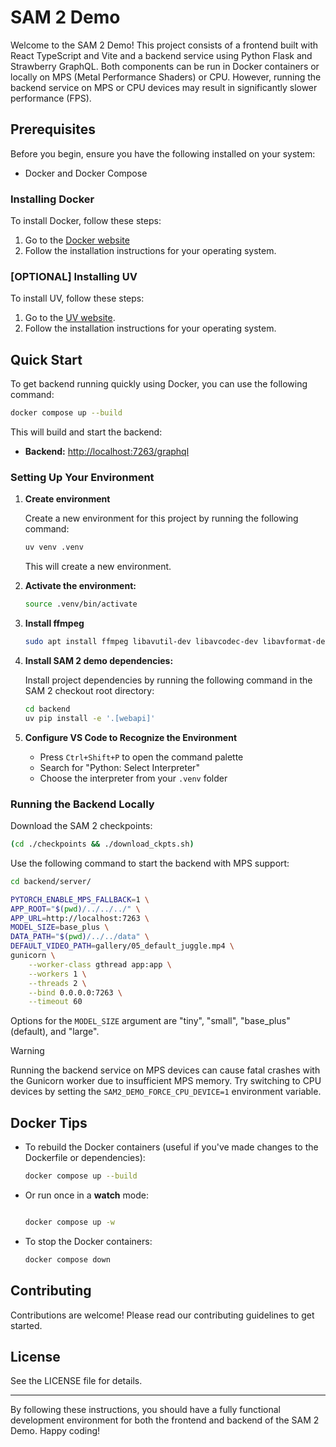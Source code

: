 # SAM 2 Demo

Welcome to the SAM 2 Demo! This project consists of a frontend built with React TypeScript and Vite and a backend service using Python Flask and Strawberry GraphQL. Both components can be run in Docker containers or locally on MPS (Metal Performance Shaders) or CPU. However, running the backend service on MPS or CPU devices may result in significantly slower performance (FPS).

## Prerequisites

Before you begin, ensure you have the following installed on your system:

- Docker and Docker Compose

### Installing Docker

To install Docker, follow these steps:

1. Go to the [Docker website](https://www.docker.com/get-started)
2. Follow the installation instructions for your operating system.

### [OPTIONAL] Installing UV

To install UV, follow these steps:

1. Go to the [UV website](https://docs.astral.sh/uv/getting-started/installation/).
2. Follow the installation instructions for your operating system.

## Quick Start

To get backend running quickly using Docker, you can use the following command:

```bash
docker compose up --build
```

This will build and start the backend:

- **Backend:** [http://localhost:7263/graphql](http://localhost:7263/graphql)

### Setting Up Your Environment

1. **Create environment**

   Create a new environment for this project by running the following command:

   ```bash
   uv venv .venv
   ```

   This will create a new environment.

2. **Activate the environment:**

   ```bash
   source .venv/bin/activate
   ```

3. **Install ffmpeg**

   ```bash
   sudo apt install ffmpeg libavutil-dev libavcodec-dev libavformat-dev libswscale-dev
   ```

4. **Install SAM 2 demo dependencies:**

   Install project dependencies by running the following command in the SAM 2 checkout root directory:

   ```bash
   cd backend
   uv pip install -e '.[webapi]'
   ```

5. **Configure VS Code to Recognize the Environment**

   - Press `Ctrl+Shift+P` to open the command palette
   - Search for "Python: Select Interpreter"
   - Choose the interpreter from your `.venv` folder

### Running the Backend Locally

Download the SAM 2 checkpoints:

```bash
(cd ./checkpoints && ./download_ckpts.sh)
```

Use the following command to start the backend with MPS support:

```bash
cd backend/server/
```

```bash
PYTORCH_ENABLE_MPS_FALLBACK=1 \
APP_ROOT="$(pwd)/../../../" \
APP_URL=http://localhost:7263 \
MODEL_SIZE=base_plus \
DATA_PATH="$(pwd)/../../data" \
DEFAULT_VIDEO_PATH=gallery/05_default_juggle.mp4 \
gunicorn \
    --worker-class gthread app:app \
    --workers 1 \
    --threads 2 \
    --bind 0.0.0.0:7263 \
    --timeout 60
```

Options for the `MODEL_SIZE` argument are "tiny", "small", "base_plus" (default), and "large".

> [!WARNING]
> Running the backend service on MPS devices can cause fatal crashes with the Gunicorn worker due to insufficient MPS memory. Try switching to CPU devices by setting the `SAM2_DEMO_FORCE_CPU_DEVICE=1` environment variable.

## Docker Tips

- To rebuild the Docker containers (useful if you've made changes to the Dockerfile or dependencies):

  ```bash
  docker compose up --build
  ```

- Or run once in a **watch** mode:

  ```bash

  docker compose up -w

  ```

- To stop the Docker containers:

  ```bash
  docker compose down
  ```

## Contributing

Contributions are welcome! Please read our contributing guidelines to get started.

## License

See the LICENSE file for details.

---

By following these instructions, you should have a fully functional development environment for both the frontend and backend of the SAM 2 Demo. Happy coding!
